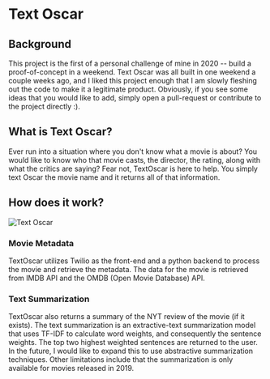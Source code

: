 # Text Oscar

## Background
This project is the first of a personal challenge of mine in 2020 -- build a proof-of-concept in a weekend. Text Oscar was all built in one weekend a couple weeks ago, and I liked this project enough that I am slowly fleshing out the code to make it a legitimate product. Obviously, if you see some ideas that you would like to add, simply open a pull-request or contribute to the project directly :). 

## What is Text Oscar?
Ever run into a situation where you don't know what a movie is about? You would like to know who that movie casts, the director, the rating, along with what the critics are saying? Fear not, TextOscar is here to help. You simply text Oscar the movie name and it returns all of that information. 


## How does it work?
![Text Oscar](/imgs/text_oscar.gif)

### Movie Metadata
TextOscar utilizes Twilio as the front-end and a python backend to process the movie and retrieve the metadata. The data for the movie is retrieved from IMDB API and the OMDB (Open Movie Database) API. 

### Text Summarization
TextOscar also returns a summary of the NYT review of the movie (if it exists). The text summarization is an extractive-text summarization model that uses TF-IDF to calculate word weights, and consequently the sentence weights. The top two highest weighted sentences are returned to the user. In the future, I would like to expand this to use abstractive summarization techniques. Other limitations include that the summarization is only available for movies released in 2019. 
